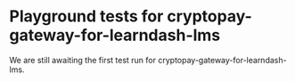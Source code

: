 # Playground tests for cryptopay-gateway-for-learndash-lms
We are still awaiting the first test run for cryptopay-gateway-for-learndash-lms.
